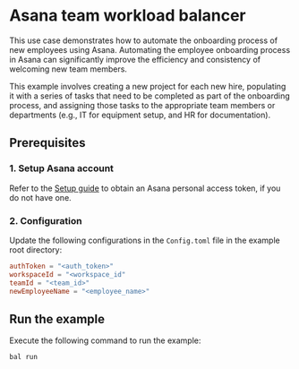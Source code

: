 # Asana team workload balancer

This use case demonstrates how to automate the onboarding process of new employees using Asana. Automating the employee onboarding process in Asana can significantly improve the efficiency and consistency of welcoming new team members. 

This example involves creating a new project for each new hire, populating it with a series of tasks that need to be completed as part of the onboarding process, and assigning those tasks to the appropriate team members or departments (e.g., IT for equipment setup, and HR for documentation).

## Prerequisites

### 1. Setup Asana account

Refer to the [Setup guide](https://central.ballerina.io/ballerinax/asana/latest#setup-guide) to obtain an Asana personal access token, if you do not have one.

### 2. Configuration

Update the following configurations in the `Config.toml` file in the example root directory:

```toml
authToken = "<auth_token>"
workspaceId = "<workspace_id"
teamId = "<team_id>"
newEmployeeName = "<employee_name>"
```

## Run the example

Execute the following command to run the example:

```ballerina
bal run
```
